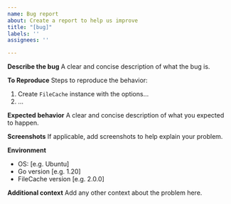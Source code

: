 ```yaml
---
name: Bug report
about: Create a report to help us improve
title: "[bug]"
labels: ''
assignees: ''

---
```


**Describe the bug**
A clear and concise description of what the bug is.

**To Reproduce**
Steps to reproduce the behavior:
1. Create `FileCache` instance with the options...
2. ...

**Expected behavior**
A clear and concise description of what you expected to happen.

**Screenshots**
If applicable, add screenshots to help explain your problem.

**Environment**
 - OS: [e.g. Ubuntu]
 - Go version [e.g. 1.20]
 - FileCache version [e.g. 2.0.0]

**Additional context**
Add any other context about the problem here.
